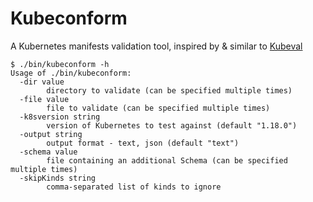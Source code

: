 # Kubeconform

A Kubernetes manifests validation tool, inspired by & similar to [Kubeval](https://github.com/instrumenta/kubeval)

```
$ ./bin/kubeconform -h
Usage of ./bin/kubeconform:
  -dir value
        directory to validate (can be specified multiple times)
  -file value
        file to validate (can be specified multiple times)
  -k8sversion string
        version of Kubernetes to test against (default "1.18.0")
  -output string
        output format - text, json (default "text")
  -schema value
        file containing an additional Schema (can be specified multiple times)
  -skipKinds string
        comma-separated list of kinds to ignore
```
